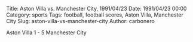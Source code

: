 Title: Aston Villa vs. Manchester City, 1991/04/23
Date: 1991/04/23 00:00
Category: sports
Tags: football, football scores, Aston Villa, Manchester City
Slug: aston-villa-vs-manchester-city
Author: carbonero


Aston Villa 1 - 5 Manchester City
